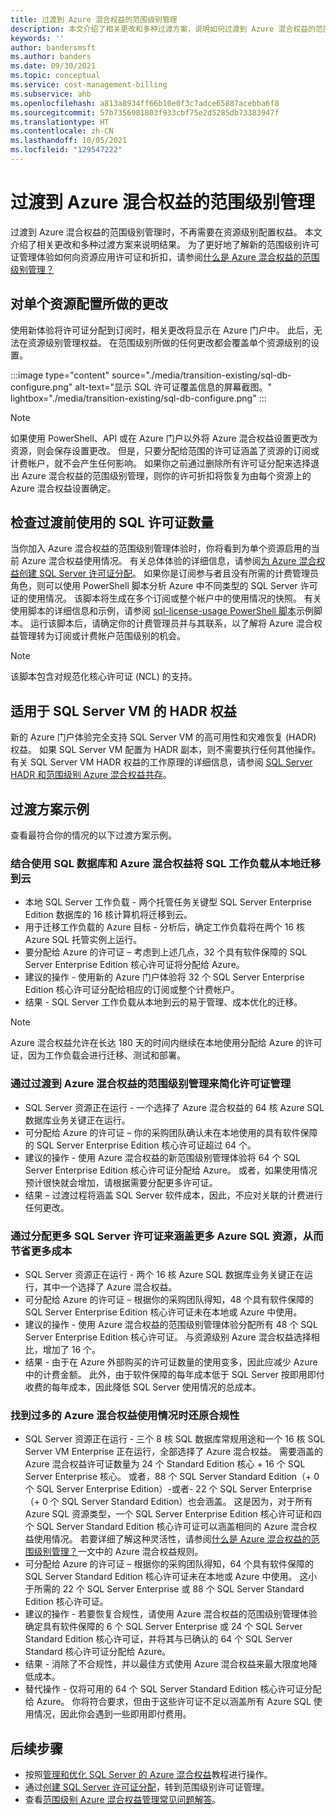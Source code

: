 ```yaml
---
title: 过渡到 Azure 混合权益的范围级别管理
description: 本文介绍了相关更改和多种过渡方案，说明如何过渡到 Azure 混合权益的范围级别管理。
keywords: ''
author: bandersmsft
ms.author: banders
ms.date: 09/30/2021
ms.topic: conceptual
ms.service: cost-management-billing
ms.subservice: ahb
ms.openlocfilehash: a813a8934ff66b10e0f3c7adce65887acebba6f8
ms.sourcegitcommit: 57b7356981803f933cbf75e2d5285db73383947f
ms.translationtype: HT
ms.contentlocale: zh-CN
ms.lasthandoff: 10/05/2021
ms.locfileid: "129547222"
---
```

# <a name="transition-to-scope-level-management-of-azure-hybrid-benefit"></a>过渡到 Azure 混合权益的范围级别管理

过渡到 Azure 混合权益的范围级别管理时，不再需要在资源级别配置权益。 本文介绍了相关更改和多种过渡方案来说明结果。 为了更好地了解新的范围级别许可证管理体验如何向资源应用许可证和折扣，请参阅[什么是 Azure 混合权益的范围级别管理？](overview-azure-hybrid-benefit-scope.md)

## <a name="changes-to-individual-resource-configuration"></a>对单个资源配置所做的更改

使用新体验将许可证分配到订阅时，相关更改将显示在 Azure 门户中。 此后，无法在资源级别管理权益。 在范围级别所做的任何更改都会覆盖单个资源级别的设置。

:::image type="content" source="./media/transition-existing/sql-db-configure.png" alt-text="显示 SQL 许可证覆盖信息的屏幕截图。" lightbox="./media/transition-existing/sql-db-configure.png" :::

> [!NOTE]
> 如果使用 PowerShell、API 或在 Azure 门户以外将 Azure 混合权益设置更改为资源，则会保存设置更改。 但是，只要分配给范围的许可证涵盖了资源的订阅或计费帐户，就不会产生任何影响。 如果你之前通过删除所有许可证分配来选择退出 Azure 混合权益的范围级别管理，则你的许可折扣将恢复为由每个资源上的 Azure 混合权益设置确定。

## <a name="check-how-many-sql-licenses-you-use-before-transition"></a>检查过渡前使用的 SQL 许可证数量

当你加入 Azure 混合权益的范围级别管理体验时，你将看到为单个资源启用的当前 Azure 混合权益使用情况。 有关总体体验的详细信息，请参阅[为 Azure 混合权益创建 SQL Server 许可证分配](create-sql-license-assignments.md)。 如果你是订阅参与者且没有所需的计费管理员角色，则可以使用 PowerShell 脚本分析 Azure 中不同类型的 SQL Server 许可证的使用情况。 该脚本将生成在多个订阅或整个帐户中的使用情况的快照。 有关使用脚本的详细信息和示例，请参阅 [sql-license-usage PowerShell 脚本](https://github.com/anosov1960/sql-server-samples/tree/master/samples/manage/azure-hybrid-benefit)示例脚本。 运行该脚本后，请确定你的计费管理员并与其联系，以了解将 Azure 混合权益管理转为订阅或计费帐户范围级别的机会。

> [!NOTE]
> 该脚本包含对规范化核心许可证 (NCL) 的支持。 

## <a name="hadr-benefit-for-sql-server-vms"></a>适用于 SQL Server VM 的 HADR 权益

新的 Azure 门户体验完全支持 SQL Server VM 的高可用性和灾难恢复 (HADR) 权益。 如果 SQL Server VM 配置为 HADR 副本，则不需要执行任何其他操作。 有关 SQL Server VM HADR 权益的工作原理的详细信息，请参阅 [SQL Server HADR 和范围级别 Azure 混合权益共存](sql-server-hadr-licenses.md)。

## <a name="transition-scenario-examples"></a>过渡方案示例

查看最符合你的情况的以下过渡方案示例。

### <a name="migrate-sql-workloads-from-on-premises-to-the-cloud-using-sql-database-with-azure-hybrid-benefit"></a>结合使用 SQL 数据库和 Azure 混合权益将 SQL 工作负载从本地迁移到云

- 本地 SQL Server 工作负载 - 两个托管任务关键型 SQL Server Enterprise Edition 数据库的 16 核计算机将迁移到云。
- 用于迁移工作负载的 Azure 目标 - 分析后，确定工作负载将在两个 16 核 Azure SQL 托管实例上运行。
- 要分配给 Azure 的许可证 – 考虑到上述几点，32 个具有软件保障的 SQL Server Enterprise Edition 核心许可证将分配给 Azure。
- 建议的操作 - 使用新的 Azure 门户体验将 32 个 SQL Server Enterprise Edition 核心许可证分配给相应的订阅或整个计费帐户。
- 结果 - SQL Server 工作负载从本地到云的易于管理、成本优化的迁移。

> [!NOTE] 
> Azure 混合权益允许在长达 180 天的时间内继续在本地使用分配给 Azure 的许可证，因为工作负载会进行迁移、测试和部署。

### <a name="simplify-license-management-by-transitioning-to-scope-level-management-of-azure-hybrid-benefit"></a>通过过渡到 Azure 混合权益的范围级别管理来简化许可证管理

- SQL Server 资源正在运行 - 一个选择了 Azure 混合权益的 64 核 Azure SQL 数据库业务关键正在运行。
- 可分配给 Azure 的许可证 – 你的采购团队确认未在本地使用的具有软件保障的 SQL Server Enterprise Edition 核心许可证超过 64 个。
- 建议的操作 - 使用 Azure 混合权益的新范围级别管理体验将 64 个 SQL Server Enterprise Edition 核心许可证分配给 Azure。 或者，如果使用情况预计很快就会增加，请根据需要分配更多许可证。
- 结果 – 过渡过程将涵盖 SQL Server 软件成本，因此，不应对关联的计费进行任何更改。

### <a name="save-more-by-assigning-more-sql-server-licenses-to-cover-more-azure-sql-resources"></a>通过分配更多 SQL Server 许可证来涵盖更多 Azure SQL 资源，从而节省更多成本

- SQL Server 资源正在运行 - 两个 16 核 Azure SQL 数据库业务关键正在运行，其中一个选择了 Azure 混合权益。
- 可分配给 Azure 的许可证 – 根据你的采购团队得知，48 个具有软件保障的 SQL Server Enterprise Edition 核心许可证未在本地或 Azure 中使用。
- 建议的操作 - 使用 Azure 混合权益的范围级别管理体验分配所有 48 个 SQL Server Enterprise Edition 核心许可证。 与资源级别 Azure 混合权益选择相比，增加了 16 个。
- 结果 - 由于在 Azure 外部购买的许可证数量的使用变多，因此应减少 Azure 中的计费金额。 此外，由于软件保障的每年成本低于 SQL Server 按即用即付收费的每年成本，因此降低 SQL Server 使用情况的总成本。

### <a name="restore-compliance-when-excessive-azure-hybrid-benefit-usage-is-found"></a>找到过多的 Azure 混合权益使用情况时还原合规性

- SQL Server 资源正在运行 - 三个 8 核 SQL 数据库常规用途和一个 16 核 SQL Server VM Enterprise 正在运行，全部选择了 Azure 混合权益。 需要涵盖的 Azure 混合权益许可证数量为 24 个 Standard Edition 核心 + 16 个 SQL Server Enterprise 核心。 或者，88 个 SQL Server Standard Edition（+ 0 个 SQL Server Enterprise Edition）-或者- 22 个 SQL Server Enterprise（+ 0 个 SQL Server Standard Edition）也会涵盖。 这是因为，对于所有 Azure SQL 资源类型，一个 SQL Server Enterprise Edition 核心许可证和四个 SQL Server Standard Edition 核心许可证可以涵盖相同的 Azure 混合权益使用情况。 若要详细了解这种灵活性，请参阅[什么是 Azure 混合权益的范围级别管理？](overview-azure-hybrid-benefit-scope.md)一文中的 Azure 混合权益规则。
- 可分配给 Azure 的许可证 – 根据你的采购团队得知，64 个具有软件保障的 SQL Server Standard Edition 核心许可证未在本地或 Azure 中使用。 这小于所需的 22 个 SQL Server Enterprise 或 88 个 SQL Server Standard Edition 核心许可证。
- 建议的操作 - 若要恢复合规性，请使用 Azure 混合权益的范围级别管理体验确定具有软件保障的 6 个 SQL Server Enterprise 或 24 个 SQL Server Standard Edition 核心许可证，并将其与已确认的 64 个 SQL Server Standard 核心许可证分配给 Azure。
- 结果 - 消除了不合规性，并以最佳方式使用 Azure 混合权益来最大限度地降低成本。
- 替代操作 - 仅将可用的 64 个 SQL Server Standard Edition 核心许可证分配给 Azure。 你将符合要求，但由于这些许可证不足以涵盖所有 Azure SQL 使用情况，因此你会遇到一些即用即付费用。
## <a name="next-steps"></a>后续步骤

- 按照[管理和优化 SQL Server 的 Azure 混合权益](tutorial-azure-hybrid-benefits-sql.md)教程进行操作。
- 通过[创建 SQL Server 许可证分配](create-sql-license-assignments.md)，转到范围级别许可证管理。
- 查看[范围级别 Azure 混合权益管理常见问题解答](faq-azure-hybrid-benefit-scope.yml)。